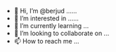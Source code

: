 - 👋 Hi, I’m @berjud ......
- 👀 I’m interested in ......
- 🌱 I’m currently learning ...
- 💞️ I’m looking to collaborate on ...
- 📫 How to reach me ...

  
<!---
berjud/berjud is a ✨ special ✨ repository because its `README.md` (this file) appears on your GitHub profile.
You can click the Preview link to take a look at your changes.
--->

